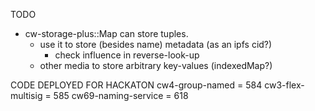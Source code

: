 TODO
- cw-storage-plus::Map can store tuples.
    - use it to store (besides name) metadata (as an ipfs cid?)
        - check influence in reverse-look-up
    - other media to store arbitrary key-values (indexedMap?)      

CODE DEPLOYED FOR HACKATON
cw4-group-named = 584
cw3-flex-multisig = 585
cw69-naming-service = 618